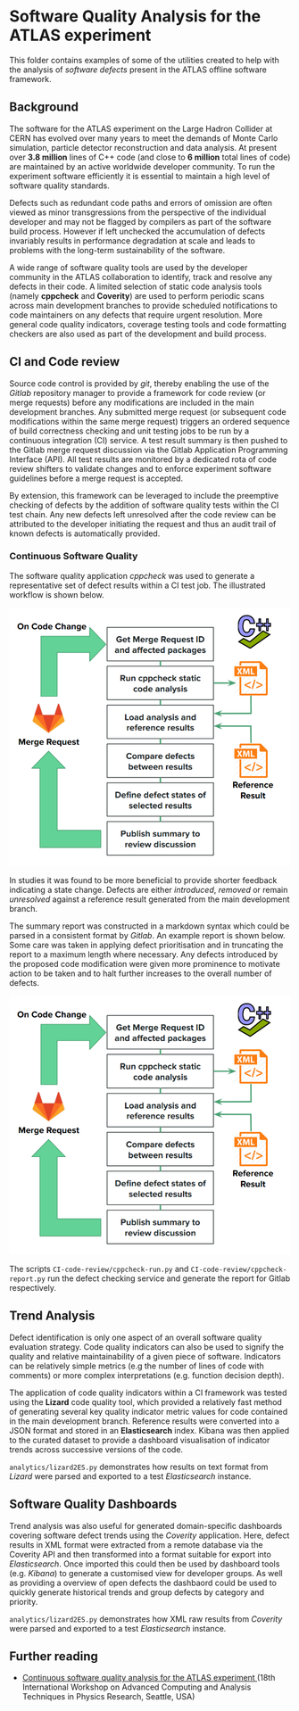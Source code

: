 
# Software Quality Analysis for the ATLAS experiment

This folder contains examples of some of the utilities created to help with the analysis of *software defects* present in the ATLAS offline software framework.

## Background

The software for the ATLAS experiment on the Large Hadron Collider at CERN has evolved over many years to meet the demands of Monte Carlo simulation, particle detector reconstruction and data analysis.  At present over **3.8 million** lines of C++ code (and close to **6 million** total lines of code) are maintained by an active worldwide developer community. To run the experiment software efficiently it is essential to maintain a high level of software quality standards.

Defects such as redundant code paths and errors of omission are often viewed as minor transgressions from the perspective of the individual developer and may not be flagged by compilers as part of the software build process. However if left unchecked the accumulation of defects invariably results in performance degradation at scale and leads to problems with the long-term sustainability of the software.

A wide range of software quality tools are used by the developer community in the ATLAS collaboration to identify, track and resolve any defects in their code. A limited selection of static code analysis tools (namely **cppcheck** and **Coverity**) are used to perform periodic scans across main development branches to provide scheduled notifications to code maintainers on any defects that require urgent resolution.  More general code quality indicators, coverage testing tools and code formatting checkers are also used as part of the development and build process.

## CI and Code review

Source code control is provided by *git*, thereby enabling the use of the *Gitlab* repository manager to provide a framework for code review (or merge requests) before any modifications are included in the main development branches. Any submitted merge request (or subsequent code modifications within the same merge request) triggers an ordered sequence of build correctness checking and unit testing jobs to be run by a continuous integration (CI) service.  A test result summary is then pushed to the Gitlab merge request discussion via the Gitlab Application Programming Interface (API). All test results are monitored by a dedicated rota of code review shifters to validate changes and to enforce experiment software guidelines before a merge request is accepted.

By extension, this framework can be leveraged to include the preemptive checking of defects by the addition of software quality tests within the CI test chain. Any new defects left unresolved after the code review can be attributed to the developer initiating the request and thus an audit trail of known defects is automatically provided.

### Continuous Software Quality

The software quality application *cppcheck* was used to generate a representative set of defect results within a CI test job. The illustrated workflow is shown below.

![CISQ1](images/CISQ1.png)

In studies it was found to be more beneficial to provide shorter feedback indicating a state change. Defects are either *introduced*, *removed* or remain *unresolved* against a reference result generated from the main development branch.

The summary report was constructed in a markdown syntax which could be parsed in a consistent format by *Gitlab*. An example report is shown below. Some care was taken in applying defect prioritisation and in truncating the report to a maximum length where necessary. Any defects introduced by the proposed code modification were given more prominence to motivate action to be taken and to halt further increases to the overall number of defects.

![CISQ2](images/CISQ1.png)

The scripts `CI-code-review/cppcheck-run.py` and `CI-code-review/cppcheck-report.py` run the defect checking service and generate the report for Gitlab respectively.

## Trend Analysis

Defect identification is only one aspect of an overall software quality evaluation strategy. Code quality indicators can also be used to signify the quality and relative maintainability of a given piece of software. Indicators can be relatively simple metrics (e.g the number of lines of code with comments) or more complex interpretations (e.g. function decision depth).

The application of code quality indicators within a CI framework was tested using the **Lizard** code quality tool, which provided a relatively fast method of generating several key quality indicator metric values for code contained in the main development branch. Reference results were converted into a JSON format and stored in an **Elasticsearch** index. Kibana was then applied to the curated dataset to provide a dashboard visualisation of indicator trends across successive versions of the code.

`analytics/lizard2ES.py` demonstrates how results on text format from *Lizard* were parsed and exported to a test *Elasticsearch* instance.

## Software Quality Dashboards

Trend analysis was also useful for generated domain-specific dashboards covering software defect trends using the *Coverity* application. Here, defect results in XML format were extracted from a remote database via the Coverity API and then transformed into a format suitable for export into *Elasticsearch*. Once imported this could then be used by dashboard tools (e.g. *Kibana*) to generate a customised view for developer groups. As well as providing a overview of open defects the dashbaord could be used to quickly generate historical trends and group defects by category and priority.

`analytics/lizard2ES.py` demonstrates how XML raw results from *Coverity* were parsed and exported to a test *Elasticsearch* instance.

## Further reading

- [Continuous software quality analysis for the ATLAS experiment
](https://indico.cern.ch/event/567550/contributions/2628872/) (18th International Workshop on Advanced Computing and Analysis Techniques in Physics Research, Seattle, USA)
